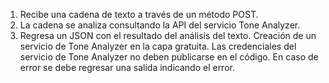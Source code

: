 1. Recibe una cadena de texto a través de un método POST.
2. La cadena se analiza consultando la API del servicio Tone Analyzer.
3. Regresa un JSON con el resultado del análisis del texto.
Creación de un servicio de Tone Analyzer en la capa gratuita.
Las credenciales del servicio de Tone Analyzer no deben publicarse en el código.
En caso de error se debe regresar una salida indicando el error. 
